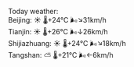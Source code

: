 Today weather:  
Beijing: ☀️   🌡️+24°C 🌬️↘31km/h  
Tianjin: ☀️   🌡️+26°C 🌬️↓26km/h  
Shijiazhuang: ☀️   🌡️+24°C 🌬️↘18km/h  
Tangshan: ⛅️  🌡️+21°C 🌬️←6km/h  
